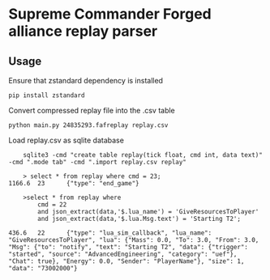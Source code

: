 # Supreme Commander Forged alliance replay parser

Usage
-----

Ensure that zstandard dependency is installed

    pip install zstandard

Convert compressed replay file into the .csv table

    python main.py 24835293.fafreplay replay.csv

Load replay.csv as sqlite database

```
    sqlite3 -cmd "create table replay(tick float, cmd int, data text)" -cmd ".mode tab" -cmd ".import replay.csv replay"

    > select * from replay where cmd = 23;
1166.6  23      {"type": "end_game"}

    >select * from replay where
        cmd = 22
        and json_extract(data,'$.lua_name') = 'GiveResourcesToPlayer'
        and json_extract(data,'$.lua.Msg.text') = 'Starting T2';

436.6   22      {"type": "lua_sim_callback", "lua_name": "GiveResourcesToPlayer", "lua": {"Mass": 0.0, "To": 3.0, "From": 3.0, "Msg": {"to": "notify", "text": "Starting T2", "data": {"trigger": "started", "source": "AdvancedEngineering", "category": "uef"}, "Chat": true}, "Energy": 0.0, "Sender": "PlayerName"}, "size": 1, "data": "73002000"}
```
